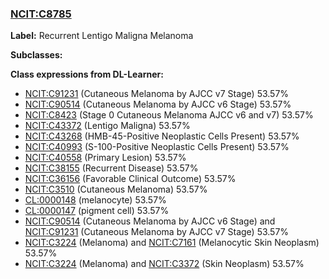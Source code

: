 
### [NCIT:C8785](http://purl.obolibrary.org/obo/NCIT_C8785)
**Label:** Recurrent Lentigo Maligna Melanoma

**Subclasses:** 

**Class expressions from DL-Learner:**

- [NCIT:C91231](http://purl.obolibrary.org/obo/NCIT_C91231) (Cutaneous Melanoma by AJCC v7 Stage) 53.57%
- [NCIT:C90514](http://purl.obolibrary.org/obo/NCIT_C90514) (Cutaneous Melanoma by AJCC v6 Stage) 53.57%
- [NCIT:C8423](http://purl.obolibrary.org/obo/NCIT_C8423) (Stage 0 Cutaneous Melanoma AJCC v6 and v7) 53.57%
- [NCIT:C43372](http://purl.obolibrary.org/obo/NCIT_C43372) (Lentigo Maligna) 53.57%
- [NCIT:C43268](http://purl.obolibrary.org/obo/NCIT_C43268) (HMB-45-Positive Neoplastic Cells Present) 53.57%
- [NCIT:C40993](http://purl.obolibrary.org/obo/NCIT_C40993) (S-100-Positive Neoplastic Cells Present) 53.57%
- [NCIT:C40558](http://purl.obolibrary.org/obo/NCIT_C40558) (Primary Lesion) 53.57%
- [NCIT:C38155](http://purl.obolibrary.org/obo/NCIT_C38155) (Recurrent Disease) 53.57%
- [NCIT:C36156](http://purl.obolibrary.org/obo/NCIT_C36156) (Favorable Clinical Outcome) 53.57%
- [NCIT:C3510](http://purl.obolibrary.org/obo/NCIT_C3510) (Cutaneous Melanoma) 53.57%
- [CL:0000148](http://purl.obolibrary.org/obo/CL_0000148) (melanocyte) 53.57%
- [CL:0000147](http://purl.obolibrary.org/obo/CL_0000147) (pigment cell) 53.57%
- [NCIT:C90514](http://purl.obolibrary.org/obo/NCIT_C90514) (Cutaneous Melanoma by AJCC v6 Stage) and [NCIT:C91231](http://purl.obolibrary.org/obo/NCIT_C91231) (Cutaneous Melanoma by AJCC v7 Stage) 53.57%
- [NCIT:C3224](http://purl.obolibrary.org/obo/NCIT_C3224) (Melanoma) and [NCIT:C7161](http://purl.obolibrary.org/obo/NCIT_C7161) (Melanocytic Skin Neoplasm) 53.57%
- [NCIT:C3224](http://purl.obolibrary.org/obo/NCIT_C3224) (Melanoma) and [NCIT:C3372](http://purl.obolibrary.org/obo/NCIT_C3372) (Skin Neoplasm) 53.57%



